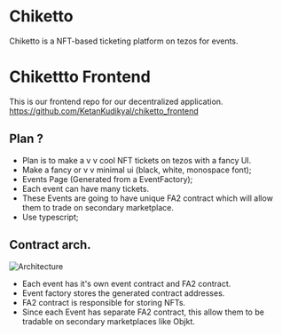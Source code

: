 # Chiketto

Chiketto is a NFT-based ticketing platform on tezos for events.

# Chikettto Frontend

This is our frontend repo for our decentralized application.
https://github.com/KetanKudikyal/chiketto_frontend

## Plan ?

- Plan is to make a v v cool NFT tickets on tezos with a fancy UI.
- Make a fancy or v v minimal ui (black, white, monospace font);
- Events Page (Generated from a EventFactory);
- Each event can have many tickets.
- These Events are going to have unique FA2 contract which will allow them to trade on secondary marketplace.
- Use typescript;

## Contract arch.

![Architecture](https://i.ibb.co/Dz6qzpP/arch.png)

- Each event has it's own event contract and FA2 contract.
- Event factory stores the generated contract addresses.
- FA2 contract is responsible for storing NFTs.
- Since each Event has separate FA2 contract, this allow them to be tradable on secondary marketplaces like Objkt.
